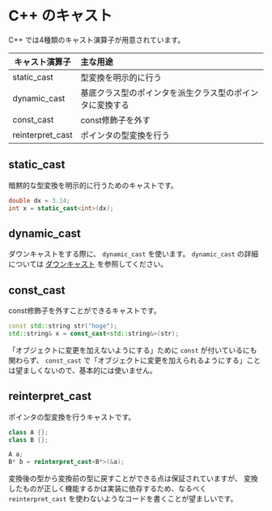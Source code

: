 # C++ のキャスト

C++ では4種類のキャスト演算子が用意されています。

|   キャスト演算子   | 主な用途                                         |
|------------------|:-----------------------------------------------|
| static_cast      | 型変換を明示的に行う                               |
| dynamic_cast     | 基底クラス型のポインタを派生クラス型のポインタに変換する |
| const_cast       | const修飾子を外す                                |
| reinterpret_cast | ポインタの型変換を行う                             |

## static_cast

暗黙的な型変換を明示的に行うためのキャストです。

```cpp
double dx = 3.14;
int x = static_cast<int>(dx);
```

## dynamic_cast

ダウンキャストをする際に、 `dynamic_cast` を使います。
`dynamic_cast` の詳細については [ダウンキャスト][downcasts] を参照してください。

[downcasts]: appendix-downcasts.md


## const_cast

const修飾子を外すことができるキャストです。

```cpp
const std::string str("hoge");
std::string& x = const_cast<std::string&>(str);
```

「オブジェクトに変更を加えないようにする」ために `const` が付いているにも関わらず、
`const_cast` で「オブジェクトに変更を加えられるようにする」ことは望ましくないので、基本的には使いません。


## reinterpret_cast

ポインタの型変換を行うキャストです。

```cpp
class A {};
class B {};

A a;
B* b = reinterpret_cast<B*>(&a);
```

変換後の型から変換前の型に戻すことができる点は保証されていますが、
変換したものが正しく機能するかは実装に依存するため、なるべく `reinterpret_cast` を使わないようなコードを書くことが望ましいです。
